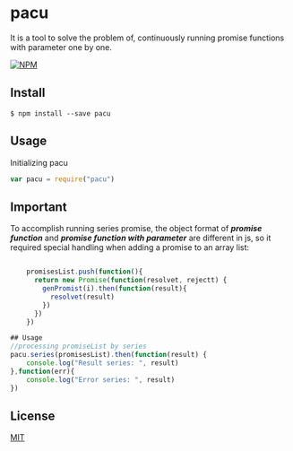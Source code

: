 # pacu

It is a tool to solve the problem of, continuously running promise functions with parameter one by one. 

[![NPM](https://nodei.co/npm/pacu.png?downloads=true&downloadRank=true)](https://www.npmjs.com/package/pacu)


## Install

```
$ npm install --save pacu
```

## Usage

Initializing pacu 
```js
var pacu = require("pacu")
```


## Important

To accomplish running series promise, the object format of _**promise function**_ and _**promise function with parameter**_ are different in js, so it required special handling when adding a promise to an array list:

```js

    promisesList.push(function(){
      return new Promise(function(resolvet, rejectt) {
        genPromist(i).then(function(result){
          resolvet(result)
        })
      })
    })

```

```js
## Usage
//processing promiseList by series
pacu.series(promisesList).then(function(result) {
    console.log("Result series: ", result)
},function(err){
    console.log("Error series: ", result)
})

```


## License


[MIT](http://vjpr.mit-license.org)